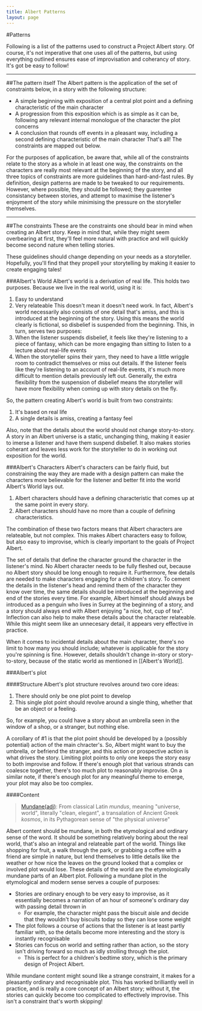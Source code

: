```yaml
---
title: Albert Patterns
layout: page
---
```


<!-- A list of patterns used in Project Albert. -->
#Patterns

Following is a list of the patterns used to construct a Project Albert story. Of course, it's not imperative that one uses all of the patterns, but using everything outlined ensures ease of improvisation and coherancy of story. It's got be easy to follow!

---
##The pattern itself
The Albert pattern is the application of the set of constraints below, in a story with the following structure:
* A simple beginning with exposition of a central plot point and a defining characteristic of the main character
* A progression from this exposition which is as simple as it can be, following any relevant internal monologue of the character the plot concerns
* A conclusion that rounds off events in a pleasant way, including a second defining characteristic of the main character
That's all! The constraints are mapped out below. 

For the purposes of application, be aware that, while all of the constraints relate to the story as a whole in at least one way, the constraints on the characters are really most relevant at the beginning of the story, and all three topics of constraints are more guidelines than hard-and-fast rules. By definition, design patterns are made to be tweaked to our requirements. However, where possible, they should be followed; they guarentee consistancy between stories, and attempt to maximise the listener's enjoyment of the story while minimising the pressure on the storyteller themselves. 


---
##The constraints
These are the constraints one should bear in mind when creating an Albert story. Keep in mind that, while they might seem overbearing at first, they'll feel more natural with practice and will quickly become second nature when telling stories. 

These guidelines should change depending on your needs as a storyteller. Hopefully, you'll find that they propell your storytelling by making it easier to create engaging tales!

###Albert's World
Albert's world is a derivation of real life. This holds two purposes. Because we live in the real world, using it is: 
1. Easy to understand 
2. Very relateable
This doesn't mean it doesn't need work. In fact, Albert's world necessarily also consists of one detail that's amiss, and this is introduced at the beginning of the story. Using this means the world clearly is fictional, so disbelief is suspended from the beginning. This, in turn, serves two purposes: 
1. When the listener suspends disbelief, it feels like they're listening to a piece of fantasy, which can be more engaging than sitting to listen to a lecture about real-life events
2. When the storyteller spins their yarn, they need to have a little wriggle room to contradict themselves or miss out details. If the listener feels like they're listening to an account of real-life events, it's much more difficult to mention details previously left out. Generally, the extra flexibility from the suspension of disbelief means the storyteller will have more flexibility when coming up with story details on the fly.

So, the pattern creating Albert's world is built from two constraints:
1. It's based on real life
2. A single details is amiss, creating a fantasy feel

Also, note that the details about the world should not change story-to-story. A story in an Albert universe is a static, unchanging thing, making it easier to imerse a listener and have them suspend disbelief. It also makes stories coherant and leaves less work for the storyteller to do in working out exposition for the world.



###Albert's Characters
Albert's characters can be fairly fluid, but constraining the way they are made with a design pattern can make the characters more believable for the listener and better fit into the world Albert's World lays out. 

1. Albert characters should have a defining characteristic that comes up at the same point in every story. 
2. Albert characters should have no more than a couple of defining characteristics. 

The combination of these two factors means that Albert characters are relateable, but not complex. This makes Albert characters easy to follow, but also easy to improvise, which is clearly important to the goals of Project Albert. 

The set of details that define the character ground the character in the listener's mind. No Albert character needs to be fully fleshed out, because no Albert story should be long enough to require it. Furthermore, few details are needed to make characters engaging for a children's story. 
To cement the details in the listener's head and remind them of the character they know over time, the same details should be introduced at the beginning and end of the stories every time. For example, Albert himself should always be introduced as a penguin who lives in Surrey at the beginning of a story, and a story should always end with Albert enjoying "a nice, hot, cup of tea". Inflection can also help to make these details about the character relateable. While this might seem like an unnecesary detail, it appears very effective in practice.

When it comes to incidental details about the main character, there's no limit to how many you should include; whatever is applicable for the story you're spinning is fine. However, details shouldn't change in-story or story-to-story, because of the static world as mentioned in [[Albert's World]].



###Albert's plot

####Structure
Albert's plot structure revolves around two core ideas:

1. There should only be one plot point to develop
2. This single plot point should revolve around a single thing, whether that be an object or a feeling. 

So, for example, you could have a story about an umbrella seen in the window of a shop, or a stranger, but nothing else. 

A corollary of #1 is that the plot point should be developed by a (possibly potential) action of the main chracter's. So, Albert might want to buy the umbrella, or befriend the stranger, and this action or prospective action is what drives the story. 
Limiting plot points to only one keeps the story easy to both improvise and follow. If there's enough plot that various strands can coalesce together, there's too much plot to reasonably improvise. On a similar note, if there's enough plot for any meaningful theme to emerge, your plot may also be too complex. 


####Content

>[Mundane(adj)](http://etymonline.com/index.php?term=mundane "Etymology of 'Mundane'"): From classical Latin *mundus*, meaning "universe, world", literally "clean, elegant", a transalation of Ancient Greek *kosmos*, in its Pythagorean sense of "the physical universe"

Albert content should be mundane, in both the etymological and ordinary sense of the word. It should be something relatively boring about the real world, that's also an integral and relateable part of the world. Things like shopping for fruit, a walk through the park, or grabbing a coffee with a friend are simple in nature, but lend themselves to little details like the weather or how nice the leaves on the ground looked that a complex or involved plot would lose. These details of the world are the etymologically mundane parts of an Albert plot. Following a mundane plot in the etymological and modern sense serves a couple of purposes:
* Stories are ordinary enough to be very easy to improvise, as it essentially becomes a narration of an hour of someone's ordinary day with passing detail thrown in 
  * For example, the character might pass the biscuit aisle and decide that they wouldn't buy biscuits today so they can lose some weight
* The plot follows a course of actions that the listener is at least partly familiar with, so the details become more interesting and the story is instantly recognisable
* Stories can focus on world and setting rather than action, so the story isn't driving forward so much as idly strolling through the plot. 
  * This is perfect for a children's bedtime story, which is the primary design of Project Albert.

While mundane content might sound like a strange constraint, it makes for a pleasantly ordinary and recognisable plot. This has worked brilliantly well in practice, and is really a core concept of an Albert story; without it, the stories can quickly become too complicated to effectively improvise. This isn't a constraint that's worth skipping!
